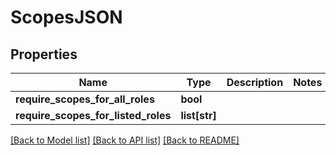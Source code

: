 # ScopesJSON

## Properties
Name | Type | Description | Notes
------------ | ------------- | ------------- | -------------
**require_scopes_for_all_roles** | **bool** |  | 
**require_scopes_for_listed_roles** | **list[str]** |  | 

[[Back to Model list]](../README.md#documentation-for-models) [[Back to API list]](../README.md#documentation-for-api-endpoints) [[Back to README]](../README.md)



